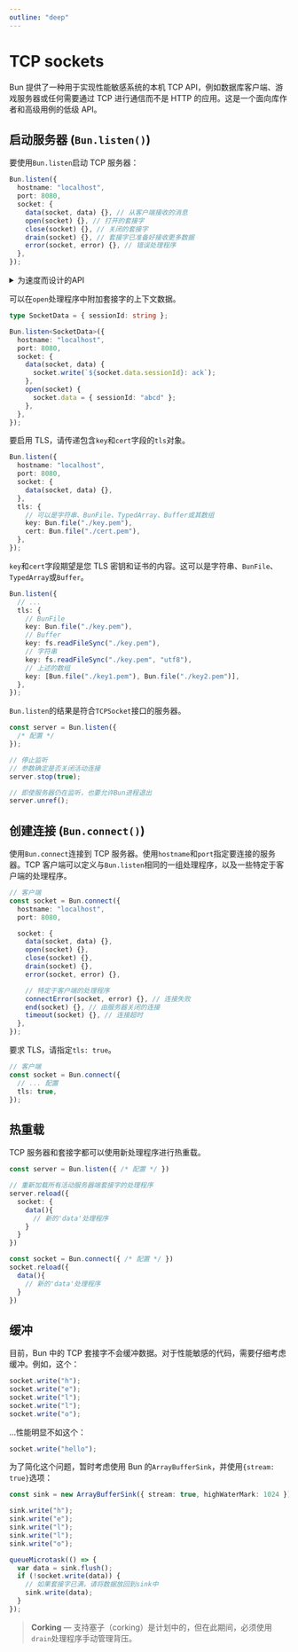```yaml
---
outline: "deep"
---
```


# TCP sockets

Bun 提供了一种用于实现性能敏感系统的本机 TCP API，例如数据库客户端、游戏服务器或任何需要通过 TCP 进行通信而不是 HTTP 的应用。这是一个面向库作者和高级用例的低级 API。

## 启动服务器 (`Bun.listen()`)

要使用`Bun.listen`启动 TCP 服务器：

```ts
Bun.listen({
  hostname: "localhost",
  port: 8080,
  socket: {
    data(socket, data) {}, // 从客户端接收的消息
    open(socket) {}, // 打开的套接字
    close(socket) {}, // 关闭的套接字
    drain(socket) {}, // 套接字已准备好接收更多数据
    error(socket, error) {}, // 错误处理程序
  },
});
```

<details>
<summary>为速度而设计的API</summary>

在 Bun 中，一组处理程序只需在每个服务器上声明一次，而不是像 Node.js 的`EventEmitters`或 Web 标准的`WebSocket` API 那样为每个套接字分配回调函数。

```ts
Bun.listen({
  hostname: "localhost",
  port: 8080,
  socket: {
    open(socket) {},
    data(socket, data) {},
    drain(socket) {},
    close(socket) {},
    error(socket, error) {},
  },
});
```

对于性能敏感的服务器，为每个套接字分配监听器可能会导致显着的垃圾回收压力并增加内存使用量。相比之下，Bun 仅为每个事件分配一个处理函数，并在所有套接字之间共享它。这是一个小优化，但它会累积起来。

</details>

可以在`open`处理程序中附加套接字的上下文数据。

```ts
type SocketData = { sessionId: string };

Bun.listen<SocketData>({
  hostname: "localhost",
  port: 8080,
  socket: {
    data(socket, data) {
      socket.write(`${socket.data.sessionId}: ack`);
    },
    open(socket) {
      socket.data = { sessionId: "abcd" };
    },
  },
});
```

要启用 TLS，请传递包含`key`和`cert`字段的`tls`对象。

```ts
Bun.listen({
  hostname: "localhost",
  port: 8080,
  socket: {
    data(socket, data) {},
  },
  tls: {
    // 可以是字符串、BunFile、TypedArray、Buffer或其数组
    key: Bun.file("./key.pem"),
    cert: Bun.file("./cert.pem"),
  },
});
```

`key`和`cert`字段期望是您 TLS 密钥和证书的内容。这可以是字符串、`BunFile`、`TypedArray`或`Buffer`。

```ts
Bun.listen({
  // ...
  tls: {
    // BunFile
    key: Bun.file("./key.pem"),
    // Buffer
    key: fs.readFileSync("./key.pem"),
    // 字符串
    key: fs.readFileSync("./key.pem", "utf8"),
    // 上述的数组
    key: [Bun.file("./key1.pem"), Bun.file("./key2.pem")],
  },
});
```

`Bun.listen`的结果是符合`TCPSocket`接口的服务器。

```ts
const server = Bun.listen({
  /* 配置 */
});

// 停止监听
// 参数确定是否关闭活动连接
server.stop(true);

// 即使服务器仍在监听，也要允许Bun进程退出
server.unref();
```

## 创建连接 (`Bun.connect()`)

使用`Bun.connect`连接到 TCP 服务器。使用`hostname`和`port`指定要连接的服务器。TCP 客户端可以定义与`Bun.listen`相同的一组处理程序，以及一些特定于客户端的处理程序。

```ts
// 客户端
const socket = Bun.connect({
  hostname: "localhost",
  port: 8080,

  socket: {
    data(socket, data) {},
    open(socket) {},
    close(socket) {},
    drain(socket) {},
    error(socket, error) {},

    // 特定于客户端的处理程序
    connectError(socket, error) {}, // 连接失败
    end(socket) {}, // 由服务器关闭的连接
    timeout(socket) {}, // 连接超时
  },
});
```

要求 TLS，请指定`tls: true`。

```ts
// 客户端
const socket = Bun.connect({
  // ... 配置
  tls: true,
});
```

## 热重载

TCP 服务器和套接字都可以使用新处理程序进行热重载。

<codetabs>

```ts
const server = Bun.listen({ /* 配置 */ })

// 重新加载所有活动服务器端套接字的处理程序
server.reload({
  socket: {
    data(){
      // 新的'data'处理程序
    }
  }
})
```

```ts
const socket = Bun.connect({ /* 配置 */ })
socket.reload({
  data(){
    // 新的'data'处理程序
  }
})
```

</codetabs>

## 缓冲

目前，Bun 中的 TCP 套接字不会缓冲数据。对于性能敏感的代码，需要仔细考虑缓冲。例如，这个：

```ts
socket.write("h");
socket.write("e");
socket.write("l");
socket.write("l");
socket.write("o");
```

...性能明显不如这个：

```ts
socket.write("hello");
```

为了简化这个问题，暂时考虑使用 Bun 的`ArrayBufferSink`，并使用`{stream: true}`选项：

```ts
const sink = new ArrayBufferSink({ stream: true, highWaterMark: 1024 });

sink.write("h");
sink.write("e");
sink.write("l");
sink.write("l");
sink.write("o");

queueMicrotask(() => {
  var data = sink.flush();
  if (!socket.write(data)) {
    // 如果套接字已满，请将数据放回到sink中
    sink.write(data);
  }
});
```

> **Corking** — 支持塞子（corking）是计划中的，但在此期间，必须使用`drain`处理程序手动管理背压。
